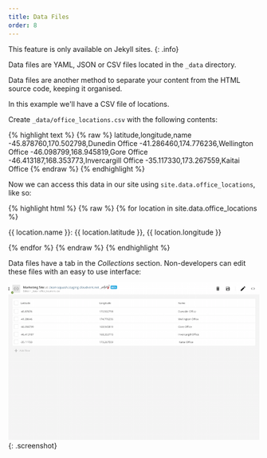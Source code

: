 ```yaml
---
title: Data Files
order: 8
---
```


This feature is only available on Jekyll sites.
{: .info}

Data files are YAML, JSON or CSV files located in the `_data` directory.

Data files are another method to separate your content from the HTML source code, keeping it organised.

In this example we'll have a CSV file of locations.

Create `_data/office_locations.csv` with the following contents:

{% highlight text %}
{% raw %}
latitude,longitude,name
-45.878760,170.502798,Dunedin Office
-41.286460,174.776236,Wellington Office
-46.098799,168.945819,Gore Office
-46.413187,168.353773,Invercargill Office
-35.117330,173.267559,Kaitai Office
{% endraw %}
{% endhighlight %}

Now we can access this data in our site using `site.data.office_locations`, like so:

{% highlight html %}
{% raw %}
{% for location in site.data.office_locations %}
  <p>{{ location.name }}: {{ location.latitude }}, {{ location.longitude }}</p>
{% endfor %}
{% endraw %}
{% endhighlight %}

Data files have a tab in the *Collections* section. Non-developers can edit these files with an easy to use interface:

![Data files](/img/editing/data-files.png){: .screenshot}
